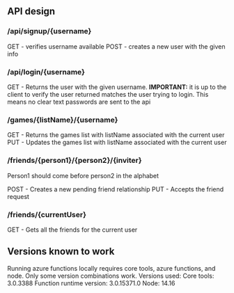 ## API design

### /api/signup/{username}

GET - verifies username available
POST - creates a new user with the given info

### /api/login/{username}

GET - Returns the user with the given username. **IMPORTANT:** it is up to the client to verify the user returned matches the user trying to login. This means no clear text passwords are sent to the api

### /games/{listName}/{username}

GET - Returns the games list with listName associated with the current user
PUT - Updates the games list with listName associated with the current user

### /friends/{person1}/{person2}/{inviter}

Person1 should come before person2 in the alphabet

POST - Creates a new pending friend relationship
PUT - Accepts the friend request

### /friends/{currentUser}

GET - Gets all the friends for the current user

## Versions known to work

Running azure functions locally requires core tools, azure functions, and node. Only some version combinations work. Versions used:
Core tools: 3.0.3388
Function runtime version: 3.0.15371.0
Node: 14.16
